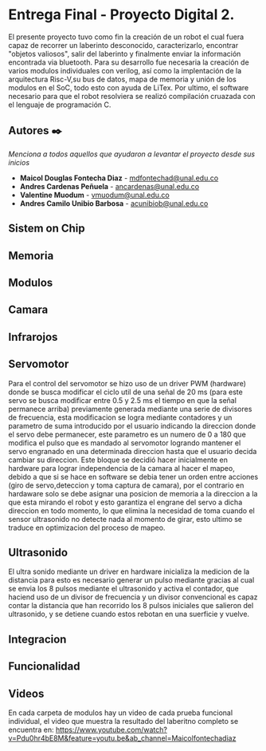 # Entrega Final - Proyecto Digital 2.

El presente proyecto tuvo como fin la creación de un robot el cual fuera capaz de recorrer un laberinto desconocido, caracterizarlo, encontrar "objetos valiosos", salir del laberinto y finalmente enviar la información encontrada via bluetooth. Para su desarrollo fue necesaria la creación de varios modulos individuales con verilog, así como la implentación de la arquitectura Risc-V,su bus de datos, mapa de memoria y unión de los modulos en el SoC, todo esto con ayuda de LiTex. Por ultimo, el software necesario para que el robot resolviera se realizó compilación cruazada con el lenguaje de programación C.


## Autores ✒️

_Menciona a todos aquellos que ayudaron a levantar el proyecto desde sus inicios_

* **Maicol Douglas Fontecha Diaz** - mdfontechad@unal.edu.co
* **Andres Cardenas Peñuela** - ancardenas@unal.edu.co
* **Valentine Muodum** - vmuodum@unal.edu.co
* **Andres Camilo Unibio Barbosa** - acunibiob@unal.edu.co

## Sistem on Chip





## Memoria



## Modulos
## Camara
## Infrarojos

## Servomotor
Para el control del servomotor se hizo uso de un driver PWM (hardware) donde se busca modificar el ciclo util de una señal de 20 ms (para este servo se busca modificar entre 0.5 y 2.5 ms el tiempo en que la señal permanece arriba) previamente generada mediante una serie de divisores de frecuencia, esta modificacion se logra mediante contadores y un parametro de suma introducido por el usuario indicando la direccion  donde el servo debe permanecer, este parametro es un numero de 0 a 180 que modifica el pulso que es mandado al servomotor logrando mantener el servo engranado en una determinada direccion hasta que el usuario decida cambiar su direccion. Este bloque se decidió hacer inicialmente en hardware para lograr independencia de la camara al hacer el mapeo, debido a que si se hace en software se debia tener un orden entre acciones (giro de servo,deteccion y toma captura de camara), por el contrario en hardaware solo se debe asignar una posicion de memoria a la direccion a la que esta mirando el robot y esto garantiza el engrane del servo a dicha direccion en todo momento, lo que elimina la necesidad de toma cuando el sensor ultrasonido no detecte nada al momento de girar, esto ultimo se traduce en optimizacion del proceso de mapeo.     
## Ultrasonido
El ultra sonido mediante un driver en hardware inicializa la medicion de la distancia  para esto es necesario generar un pulso mediante gracias al cual se envia los 8 pulsos mediante el ultrasonido y activa el contador, que haciend uso de un divisor de frecuencia y un divisor convencional es capaz contar la distancia que han recorrido los 8 pulsos iniciales que salieron del ultrasonido, y se detiene cuando estos rebotan en una suerficie y vuelve.



## Integracion


## Funcionalidad



## Videos  
En cada carpeta de modulos hay un video de cada prueba funcional individual, el video que muestra la resultado del laberitno completo se encuentra en: 
https://www.youtube.com/watch?v=Pdu0hr4bE8M&feature=youtu.be&ab_channel=Maicolfontechadiaz
